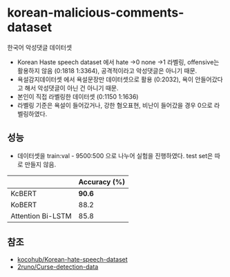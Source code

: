 ﻿# korean-malicious-comments-dataset
 한국어 악성댓글 데이터셋

 - Korean Haste speech dataset 에서 hate ->0 none ->1 라벨링, offensive는 활용하지 않음 (0:1818  1:3364), 공격적이라고 악성댓글은 아니기 때문.
 - 욕설감지데이터셋 에서 욕설문장만 데이터셋으로 활용 (0:2032), 욕이 안들어갔다고 해서 악성댓글이 아닌 건 아니기 때문.
 - 본인이 직접 라벨링한 데이터셋 (0:1150 1:1636)
  - 라벨링 기준은 욕설이 들어갔거나, 강한 혐오표현, 비난이 들어갔을 경우 0으로 라벨링하였다.


## 성능

- 데이터셋을 train:val - 9500:500 으로 나누어 실험을 진행하였다. test set은 따로 만들지 않음.

|                     | Accuracy (%) |
| ----------------- | ------------ |
| KcBERT            | **90.6**    |
| KoBERT            | 88.2        |
| Attention Bi-LSTM | 85.8      |

## 참조
- [kocohub/Korean-hate-speech-dataset](https://github.com/kocohub/korean-hate-speech)
- [2runo/Curse-detection-data](https://github.com/2runo/Curse-detection-data)
